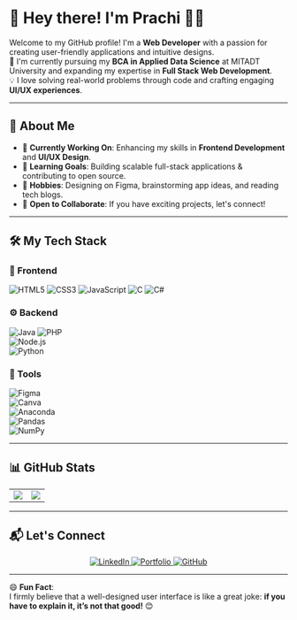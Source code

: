 # 👋 Hey there! I'm Prachi 👩‍💻

Welcome to my GitHub profile! I'm a **Web Developer** with a passion for creating user-friendly applications and intuitive designs.  
🌟 I'm currently pursuing my **BCA in Applied Data Science** at MITADT University and expanding my expertise in **Full Stack Web Development**.  
💡 I love solving real-world problems through code and crafting engaging **UI/UX experiences**.  

---

## 🚀 About Me  
- 🔭 **Currently Working On**: Enhancing my skills in **Frontend Development** and **UI/UX Design**.  
- 🌱 **Learning Goals**: Building scalable full-stack applications & contributing to open source.  
- 🎨 **Hobbies**: Designing on Figma, brainstorming app ideas, and reading tech blogs.  
- 👯 **Open to Collaborate**: If you have exciting projects, let's connect!  

---

## 🛠️ My Tech Stack  
### 🌟 Frontend  
![HTML5](https://img.shields.io/badge/html5-%23E34F26.svg?style=for-the-badge&logo=html5&logoColor=white) 
![CSS3](https://img.shields.io/badge/css3-%231572B6.svg?style=for-the-badge&logo=css3&logoColor=white) 
![JavaScript](https://img.shields.io/badge/javascript-%23323330.svg?style=for-the-badge&logo=javascript&logoColor=%23F7DF1E) 
![C](https://img.shields.io/badge/c-%2300599C.svg?style=for-the-badge&logo=c&logoColor=white) 
![C#](https://img.shields.io/badge/c%23-%23239120.svg?style=for-the-badge&logo=csharp&logoColor=white)

### ⚙️ Backend  
![Java](https://img.shields.io/badge/java-%23ED8B00.svg?style=for-the-badge&logo=openjdk&logoColor=white) 
![PHP](https://img.shields.io/badge/php-%23777BB4.svg?style=for-the-badge&logo=php&logoColor=white)  
![Node.js](https://img.shields.io/badge/Node.js-43853D?style=for-the-badge&logo=node.js&logoColor=white)  
![Python](https://img.shields.io/badge/python-3670A0?style=for-the-badge&logo=python&logoColor=ffdd54)

### 🧰 Tools  
![Figma](https://img.shields.io/badge/figma-%23F24E1E.svg?style=for-the-badge&logo=figma&logoColor=white)  
![Canva](https://img.shields.io/badge/Canva-%2300C4CC.svg?style=for-the-badge&logo=Canva&logoColor=white)  
![Anaconda](https://img.shields.io/badge/Anaconda-%2344A833.svg?style=for-the-badge&logo=anaconda&logoColor=white)  
![Pandas](https://img.shields.io/badge/pandas-%23150458.svg?style=for-the-badge&logo=pandas&logoColor=white)  
![NumPy](https://img.shields.io/badge/numpy-%23013243.svg?style=for-the-badge&logo=numpy&logoColor=white)

---

## 📊 GitHub Stats  
<table>
  <tr>
    <td>
      <img src="https://github-readme-stats.vercel.app/api/top-langs/?username=PrachiKumari04&theme=radical&hide_border=false&include_all_commits=true&count_private=false&layout=compact" />
    </td>
    <td>
      <img src="https://github-readme-streak-stats.herokuapp.com/?user=PrachiKumari04&theme=radical&hide_border=false" />
    </td>
  </tr>
</table>

---

## 📬 Let's Connect  

<p align="center">
  <a href="https://www.linkedin.com/in/prachi-kumari-a56744341/">
    <img src="https://img.shields.io/badge/LinkedIn-%230077B5.svg?style=for-the-badge&logo=linkedin&logoColor=white" alt="LinkedIn" />
  </a>
  <a href="https://kumariprachi.carrd.co/">
    <img src="https://img.shields.io/badge/Portfolio-%23e84545.svg?style=for-the-badge&logo=web&logoColor=white" alt="Portfolio" />
  </a>
  <a href="https://github.com/PrachiKumari04">
    <img src="https://img.shields.io/badge/GitHub-%23181717.svg?style=for-the-badge&logo=github&logoColor=white" alt="GitHub" />
  </a>
</p>

---

😄 **Fun Fact**:  
I firmly believe that a well-designed user interface is like a great joke: **if you have to explain it, it’s not that good!** 😊  
